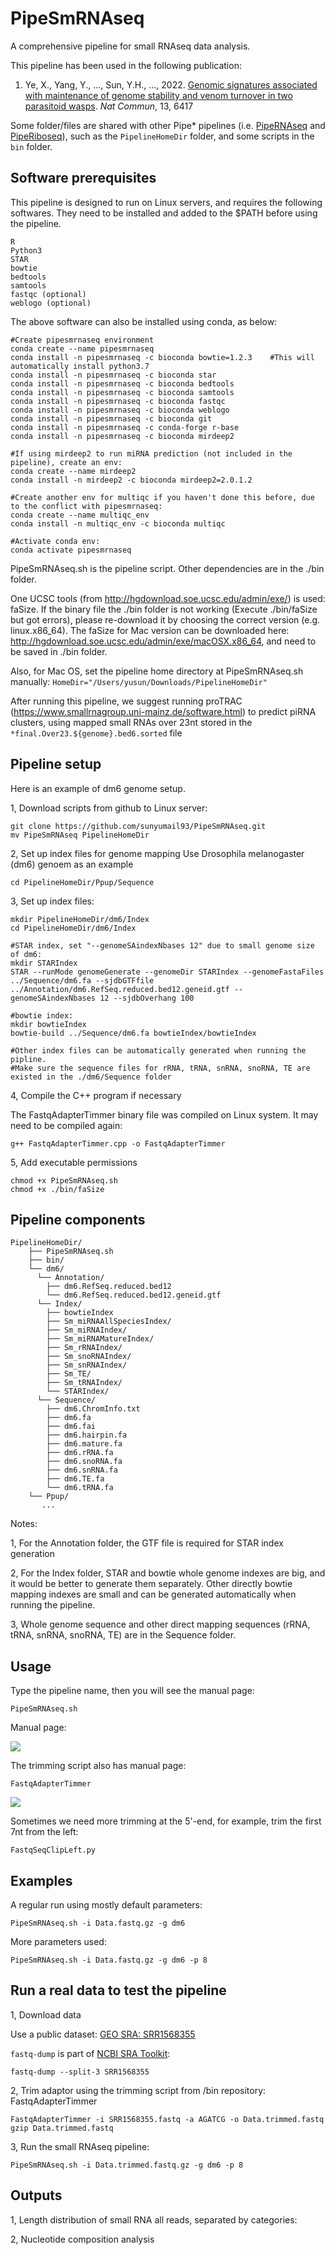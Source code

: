 # PipeSmRNAseq
A comprehensive pipeline for small RNAseq data analysis.

This pipeline has been used in the following publication:

1. Ye, X., Yang, Y., ..., Sun, Y.H., ..., 2022. [Genomic signatures associated with maintenance of genome stability and venom turnover in two parasitoid wasps](https://www.nature.com/articles/s41467-022-34202-y). _Nat Commun_, 13, 6417


Some folder/files are shared with other Pipe* pipelines (i.e. [PipeRNAseq](https://github.com/sunyumail93/PipeRNAseq) and [PipeRiboseq](https://github.com/sunyumail93/PipeRiboseq)), such as the `PipelineHomeDir` folder, and some scripts in the `bin` folder.

## Software prerequisites
This pipeline is designed to run on Linux servers, and requires the following softwares. They need to be installed and added to the $PATH before using the pipeline.
```
R
Python3
STAR
bowtie
bedtools
samtools
fastqc (optional)
weblogo (optional)
```
The above software can also be installed using conda, as below:
```
#Create pipesmrnaseq environment
conda create --name pipesmrnaseq
conda install -n pipesmrnaseq -c bioconda bowtie=1.2.3    #This will automatically install python3.7
conda install -n pipesmrnaseq -c bioconda star
conda install -n pipesmrnaseq -c bioconda bedtools
conda install -n pipesmrnaseq -c bioconda samtools
conda install -n pipesmrnaseq -c bioconda fastqc
conda install -n pipesmrnaseq -c bioconda weblogo
conda install -n pipesmrnaseq -c bioconda git
conda install -n pipesmrnaseq -c conda-forge r-base
conda install -n pipesmrnaseq -c bioconda mirdeep2

#If using mirdeep2 to run miRNA prediction (not included in the pipeline), create an env:
conda create --name mirdeep2
conda install -n mirdeep2 -c bioconda mirdeep2=2.0.1.2

#Create another env for multiqc if you haven't done this before, due to the conflict with pipesmrnaseq:
conda create --name multiqc_env
conda install -n multiqc_env -c bioconda multiqc

#Activate conda env:
conda activate pipesmrnaseq
```

PipeSmRNAseq.sh is the pipeline script. Other dependencies are in the ./bin folder.

One UCSC tools (from http://hgdownload.soe.ucsc.edu/admin/exe/) is used: faSize. If the binary file the ./bin folder is not working (Execute ./bin/faSize but got errors), please re-download it by choosing the correct version (e.g. linux.x86_64). The faSize for Mac version can be downloaded here: http://hgdownload.soe.ucsc.edu/admin/exe/macOSX.x86_64, and need to be saved in ./bin folder.

Also, for Mac OS, set the pipeline home directory at PipeSmRNAseq.sh manually:
`HomeDir="/Users/yusun/Downloads/PipelineHomeDir"`

After running this pipeline, we suggest running proTRAC (https://www.smallrnagroup.uni-mainz.de/software.html) to predict piRNA clusters, using mapped small RNAs over 23nt stored in the `*final.Over23.${genome}.bed6.sorted` file

## Pipeline setup

Here is an example of dm6 genome setup.

1, Download scripts from github to Linux server:

```
git clone https://github.com/sunyumail93/PipeSmRNAseq.git
mv PipeSmRNAseq PipelineHomeDir
```

2, Set up index files for genome mapping
Use Drosophila melanogaster (dm6) genoem as an example

```
cd PipelineHomeDir/Ppup/Sequence

```
3, Set up index files:
```
mkdir PipelineHomeDir/dm6/Index
cd PipelineHomeDir/dm6/Index

#STAR index, set "--genomeSAindexNbases 12" due to small genome size of dm6: 
mkdir STARIndex
STAR --runMode genomeGenerate --genomeDir STARIndex --genomeFastaFiles ../Sequence/dm6.fa --sjdbGTFfile ../Annotation/dm6.RefSeq.reduced.bed12.geneid.gtf --genomeSAindexNbases 12 --sjdbOverhang 100

#bowtie index:
mkdir bowtieIndex
bowtie-build ../Sequence/dm6.fa bowtieIndex/bowtieIndex

#Other index files can be automatically generated when running the pipline.
#Make sure the sequence files for rRNA, tRNA, snRNA, snoRNA, TE are existed in the ./dm6/Sequence folder
```
4, Compile the C++ program if necessary

The FastqAdapterTimmer binary file was compiled on Linux system. It may need to be compiled again:

```
g++ FastqAdapterTimmer.cpp -o FastqAdapterTimmer
```

5, Add executable permissions

```
chmod +x PipeSmRNAseq.sh
chmod +x ./bin/faSize
```

## Pipeline components
```
PipelineHomeDir/
    ├── PipeSmRNAseq.sh
    ├── bin/
    └── dm6/
      └── Annotation/
        ├── dm6.RefSeq.reduced.bed12
        └── dm6.RefSeq.reduced.bed12.geneid.gtf
      └── Index/
        ├── bowtieIndex
        ├── Sm_miRNAAllSpeciesIndex/
        ├── Sm_miRNAIndex/
        ├── Sm_miRNAMatureIndex/
        ├── Sm_rRNAIndex/
        ├── Sm_snoRNAIndex/
        ├── Sm_snRNAIndex/
        ├── Sm_TE/
        ├── Sm_tRNAIndex/
        └── STARIndex/
      └── Sequence/
        ├── dm6.ChromInfo.txt
        ├── dm6.fa
        ├── dm6.fai
        ├── dm6.hairpin.fa
        ├── dm6.mature.fa
        ├── dm6.rRNA.fa
        ├── dm6.snoRNA.fa
        ├── dm6.snRNA.fa
        ├── dm6.TE.fa
        └── dm6.tRNA.fa
    └── Ppup/
       ...
```

Notes: 

1, For the Annotation folder, the GTF file is required for STAR index generation

2, For the Index folder, STAR and bowtie whole genome indexes are big, and it would be better to generate them separately. Other directly bowtie mapping indexes are small and can be generated automatically when running the pipeline.

3, Whole genome sequence and other direct mapping sequences (rRNA, tRNA, snRNA, snoRNA, TE) are in the Sequence folder.

## Usage

Type the pipeline name, then you will see the manual page:

```
PipeSmRNAseq.sh
```

Manual page:

![](images/Usages.png)

The trimming script also has manual page:

```
FastqAdapterTimmer
```

![](images/TrimmerUsages.png)

Sometimes we need more trimming at the 5'-end, for example, trim the first 7nt from the left:

```
FastqSeqClipLeft.py
```



## Examples

A regular run using mostly default parameters:

```
PipeSmRNAseq.sh -i Data.fastq.gz -g dm6
```

More parameters used:

```
PipeSmRNAseq.sh -i Data.fastq.gz -g dm6 -p 8
```

## Run a real data to test the pipeline

1, Download data

Use a public dataset: [GEO SRA: SRR1568355](https://www.ncbi.nlm.nih.gov/sra/SRR1568355[accn])

`fastq-dump` is part of [NCBI SRA Toolkit](https://trace.ncbi.nlm.nih.gov/Traces/sra/sra.cgi?view=software):

```
fastq-dump --split-3 SRR1568355
```

2, Trim adaptor using the trimming script from /bin repository: FastqAdapterTimmer

```
FastqAdapterTimmer -i SRR1568355.fastq -a AGATCG -o Data.trimmed.fastq
gzip Data.trimmed.fastq
```

3, Run the small RNAseq pipeline:

```
PipeSmRNAseq.sh -i Data.trimmed.fastq.gz -g dm6 -p 8
```

## Outputs

1, Length distribution of small RNA all reads, separated by categories:

2, Nucleotide composition analysis
